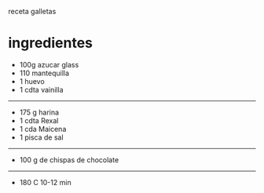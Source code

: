 receta galletas

# ingredientes
-  100g azucar glass
-  110 mantequilla
-  1 huevo
-  1 cdta vainilla
*** 
- 175 g harina
- 1 cdta Rexal
- 1 cda Maicena
- 1 pisca de sal
*** 
- 100 g de chispas de chocolate
***
- 180 C 10-12 min
